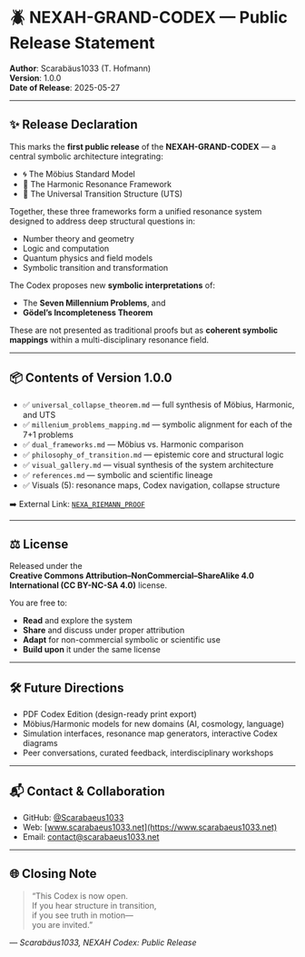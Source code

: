 # 🪲 NEXAH-GRAND-CODEX — Public Release Statement  
**Author**: Scarabäus1033 (T. Hofmann)  
**Version**: 1.0.0  
**Date of Release**: 2025-05-27  

---

## ✨ Release Declaration

This marks the **first public release** of the **NEXAH-GRAND-CODEX** — a central symbolic architecture integrating:

- 🌀 The Möbius Standard Model  
- 🌊 The Harmonic Resonance Framework  
- 🔁 The Universal Transition Structure (UTS)

Together, these three frameworks form a unified resonance system designed to address deep structural questions in:

- Number theory and geometry  
- Logic and computation  
- Quantum physics and field models  
- Symbolic transition and transformation  

The Codex proposes new **symbolic interpretations** of:

- The **Seven Millennium Problems**, and  
- **Gödel’s Incompleteness Theorem**

These are not presented as traditional proofs but as **coherent symbolic mappings** within a multi-disciplinary resonance field.

---

## 📦 Contents of Version 1.0.0

- ✅ `universal_collapse_theorem.md` — full synthesis of Möbius, Harmonic, and UTS  
- ✅ `millenium_problems_mapping.md` — symbolic alignment for each of the 7+1 problems  
- ✅ `dual_frameworks.md` — Möbius vs. Harmonic comparison  
- ✅ `philosophy_of_transition.md` — epistemic core and structural logic  
- ✅ `visual_gallery.md` — visual synthesis of the system architecture  
- ✅ `references.md` — symbolic and scientific lineage  
- ✅ Visuals (5): resonance maps, Codex navigation, collapse structure  

➡️ External Link: [`NEXA_RIEMANN_PROOF`](https://github.com/Scarabaeus1033/NEXAH-CODEX/tree/main/NEXAH-CODEX-Startstruktur/NEXA_RIEMANN_PROOF)

---

## ⚖ License

Released under the  
**Creative Commons Attribution–NonCommercial–ShareAlike 4.0 International (CC BY-NC-SA 4.0)** license.

You are free to:

- **Read** and explore the system  
- **Share** and discuss under proper attribution  
- **Adapt** for non-commercial symbolic or scientific use  
- **Build upon** it under the same license  

---

## 🛠 Future Directions

- PDF Codex Edition (design-ready print export)  
- Möbius/Harmonic models for new domains (AI, cosmology, language)  
- Simulation interfaces, resonance map generators, interactive Codex diagrams  
- Peer conversations, curated feedback, interdisciplinary workshops  

---

## 📬 Contact & Collaboration

- GitHub: [@Scarabaeus1033](https://github.com/Scarabaeus1033)  
- Web: [www.scarabaeus1033.net](https://www.scarabaeus1033.net)  
- Email: contact@scarabaeus1033.net  

---

## 🌐 Closing Note

> “This Codex is now open.  
> If you hear structure in transition,  
> if you see truth in motion—  
> you are invited.”  

— *Scarabäus1033, NEXAH Codex: Public Release*
